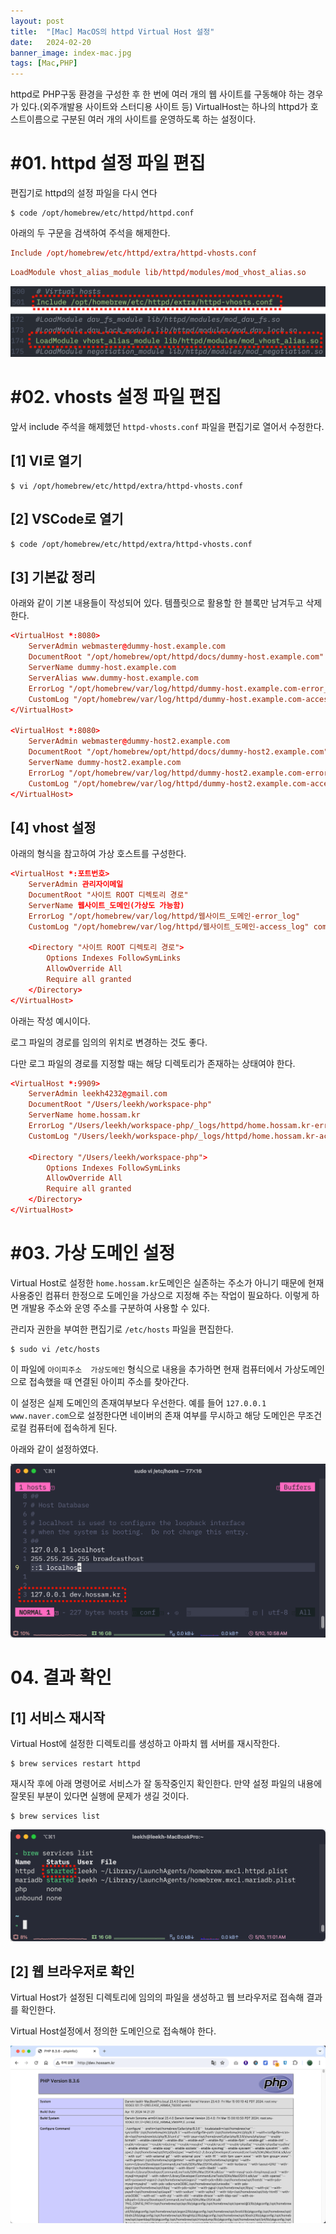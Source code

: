 ```yaml
---
layout: post
title:  "[Mac] MacOS의 httpd Virtual Host 설정"
date:   2024-02-20
banner_image: index-mac.jpg
tags: [Mac,PHP]
---
```


httpd로 PHP구동 환경을 구성한 후 한 번에 여러 개의 웹 사이트를 구동해야 하는 경우가 있다.(외주개발용 사이트와 스터디용 사이트 등) VirtualHost는 하나의 httpd가 호스트이름으로 구분된 여러 개의 사이트를 운영하도록 하는 설정이다.

<!--more-->

# #01. httpd 설정 파일 편집

편집기로 httpd의 설정 파일을 다시 연다

```shell
$ code /opt/homebrew/etc/httpd/httpd.conf
```

아래의 두 구문을 검색하여 주석을 해제한다.

```conf
Include /opt/homebrew/etc/httpd/extra/httpd-vhosts.conf
```

```conf
LoadModule vhost_alias_module lib/httpd/modules/mod_vhost_alias.so
```

![img](/images/posts/2024/0220/vhost01.png)

# #02. vhosts 설정 파일 편집

앞서 include 주석을 해제했던 `httpd-vhosts.conf` 파일을 편집기로 열어서 수정한다.

## [1] VI로 열기

```shell
$ vi /opt/homebrew/etc/httpd/extra/httpd-vhosts.conf
```

## [2] VSCode로 열기

```shell
$ code /opt/homebrew/etc/httpd/extra/httpd-vhosts.conf
```

## [3] 기본값 정리

아래와 같이 기본 내용들이 작성되어 있다. 템플릿으로 활용할 한 블록만 남겨두고 삭제한다.

```conf
<VirtualHost *:8080>
    ServerAdmin webmaster@dummy-host.example.com
    DocumentRoot "/opt/homebrew/opt/httpd/docs/dummy-host.example.com"
    ServerName dummy-host.example.com
    ServerAlias www.dummy-host.example.com
    ErrorLog "/opt/homebrew/var/log/httpd/dummy-host.example.com-error_log"
    CustomLog "/opt/homebrew/var/log/httpd/dummy-host.example.com-access_log" common
</VirtualHost>

<VirtualHost *:8080>
    ServerAdmin webmaster@dummy-host2.example.com
    DocumentRoot "/opt/homebrew/opt/httpd/docs/dummy-host2.example.com"
    ServerName dummy-host2.example.com
    ErrorLog "/opt/homebrew/var/log/httpd/dummy-host2.example.com-error_log"
    CustomLog "/opt/homebrew/var/log/httpd/dummy-host2.example.com-access_log" common
</VirtualHost>
```

## [4] vhost 설정

아래의 형식을 참고하여 가상 호스트를 구성한다.

```conf
<VirtualHost *:포트번호>
    ServerAdmin 관리자이메일
    DocumentRoot "사이트 ROOT 디렉토리 경로"
    ServerName 웹사이트_도메인(가상도 가능함)
    ErrorLog "/opt/homebrew/var/log/httpd/웹사이트_도메인-error_log"
    CustomLog "/opt/homebrew/var/log/httpd/웹사이트_도메인-access_log" common

    <Directory "사이트 ROOT 디렉토리 경로">
        Options Indexes FollowSymLinks
        AllowOverride All
        Require all granted
    </Directory>
</VirtualHost>
```

아래는 작성 예시이다.

로그 파일의 경로를 임의의 위치로 변경하는 것도 좋다.

다만 로그 파일의 경로를 지정할 때는 해당 디렉토리가 존재하는 상태여야 한다.

```conf
<VirtualHost *:9909>
    ServerAdmin leekh4232@gmail.com
    DocumentRoot "/Users/leekh/workspace-php"
    ServerName home.hossam.kr
    ErrorLog "/Users/leekh/workspace-php/_logs/httpd/home.hossam.kr-error_log"
    CustomLog "/Users/leekh/workspace-php/_logs/httpd/home.hossam.kr-access_log" common

    <Directory "/Users/leekh/workspace-php">
        Options Indexes FollowSymLinks
        AllowOverride All
        Require all granted
    </Directory>
</VirtualHost>
```

# #03. 가상 도메인 설정

Virtual Host로 설정한 `home.hossam.kr`도메인은 실존하는 주소가 아니기 때문에 현재 사용중인 컴퓨터 한정으로 도메인을 가상으로 지정해 주는 작업이 필요하다. 이렇게 하면 개발용 주소와 운영 주소를 구분하여 사용할 수 있다.

관리자 권한을 부여한 편집기로 `/etc/hosts` 파일을 편집한다.

```shell
$ sudo vi /etc/hosts
```

이 파일에 `아이피주소  가상도메인` 형식으로 내용을 추가하면 현재 컴퓨터에서 가상도메인으로 접속했을 때 연결된 아이피 주소를 찾아간다.

이 설정은 실제 도메인의 존재여부보다 우선한다. 예를 들어 `127.0.0.1  www.naver.com`으로 설정한다면 네이버의 존재 여부를 무시하고 해당 도메인은 무조건 로컬 컴퓨터에 접속하게 된다.

아래와 같이 설정하였다.

![img](/images/posts/2024/0220/vhost02.png)

# 04. 결과 확인

## [1] 서비스 재시작

Virtual Host에 설정한 디렉토리를 생성하고 아파치 웹 서버를 재시작한다.

```shell
$ brew services restart httpd
```

재시작 후에 아래 명령어로 서비스가 잘 동작중인지 확인한다. 만약 설정 파일의 내용에 잘못된 부분이 있다면 실행에 문제가 생길 것이다.

```shell
$ brew services list
```

![img](/images/posts/2024/0220/vhost03.png)


## [2] 웹 브라우저로 확인

Virtual Host가 설정된 디렉토리에 임의의 파일을 생성하고 웹 브라우저로 접속해 결과를 확인한다.

Virtual Host설정에서 정의한 도메인으로 접속해야 한다.

![img](/images/posts/2024/0220/vhost04.png)

